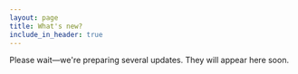 ```yaml
---
layout: page
title: What's new?
include_in_header: true
---
```

Please wait—we're preparing several updates. They will appear here soon.
